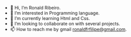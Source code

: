 - 👋 Hi, I’m Ronald Ribeiro.
- 👀 I’m interested in Programming language.
- 🌱 I’m currently learning Html and Css.
- 💞️ I’m looking to collaborate on with several projects.
- 📫 How to reach me by gmail ronaldfrfilipe@gmail.com.
